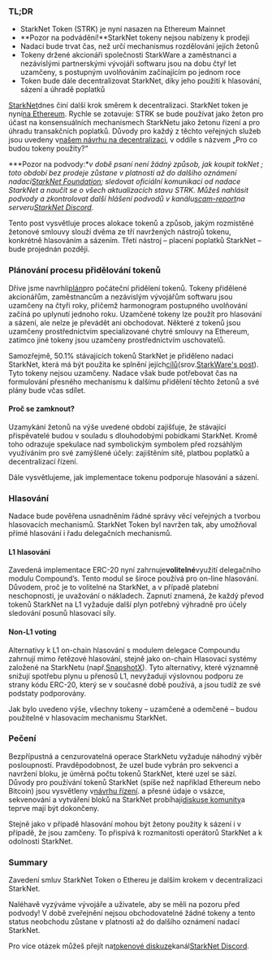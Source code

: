 ### TL;DR

* StarkNet Token (STRK) je nyní nasazen na Ethereum Mainnet
* **Pozor na podvádění!**StarkNet tokeny nejsou nabízeny k prodeji
* Nadaci bude trvat čas, než určí mechanismus rozdělování jejích žetonů
* Tokeny držené akcionáři společnosti StarkWare a zaměstnanci a nezávislými partnerskými vývojáři softwaru jsou na dobu čtyř let uzamčeny, s postupným uvolňováním začínajícím po jednom roce
* Token bude dále decentralizovat StarkNet, díky jeho použití k hlasování, sázení a úhradě poplatků

[StarkNet](https://starknet.io/)dnes činí další krok směrem k decentralizaci. StarkNet token je nyní[na Ethereum](https://etherscan.io/address/0xca14007eff0db1f8135f4c25b34de49ab0d42766). Rychle se zotavuje: STRK se bude používat jako žeton pro účast na konsensuálních mechanismech StarkNetu jako žetonu řízení a pro úhradu transakčních poplatků. Důvody pro každý z těchto veřejných služeb jsou uvedeny v[našem návrhu na decentralizaci](https://medium.com/@starkware/part-2-a-decentralization-and-governance-proposal-for-starknet-23e335645778), v oddíle s názvem „Pro co budou tokeny použity?“

***Pozor na podvody:**v době psaní není žádný způsob, jak koupit tokNet ; toto období bez prodeje zůstane v platnosti až do dalšího oznámení nadací[StarkNet Foundation](https://twitter.com/StarkNetFndn); sledovat oficiální komunikaci od nadace StarkNet a naučit se o všech aktualizacích stavu STRK. Můžeš nahlásit podvody a zkontrolovat další hlášení podvodů v kanálu[scam-report](https://discord.gg/qypnmzkhbc)na serveru[StarkNet Discord](http://starknet.io/discord).*

Tento post vysvětluje proces alokace tokenů a způsob, jakým rozmístěné žetonové smlouvy slouží dvěma ze tří navržených nástrojů tokenu, konkrétně hlasováním a sázením. Třetí nástroj – placení poplatků StarkNet – bude projednán později.

### Plánování procesu přidělování tokenů

Dříve jsme navrhli[plán](https://medium.com/starkware/part-3-starknet-token-design-5cc17af066c6)pro počáteční přidělení tokenů. Tokeny přidělené akcionářům, zaměstnancům a nezávislým vývojářům softwaru jsou uzamčeny na čtyři roky, přičemž harmonogram postupného uvolňování začíná po uplynutí jednoho roku. Uzamčené tokeny lze použít pro hlasování a sázení, ale nelze je převádět ani obchodovat. Některé z tokenů jsou uzamčeny prostřednictvím specializované chytré smlouvy na Ethereum, zatímco jiné tokeny jsou uzamčeny prostřednictvím uschovatelů.

Samozřejmě, 50.1% stávajících tokenů StarkNet je přiděleno nadaci StarkNet, která má být použita ke splnění jejích[cílů](https://medium.com/@StarkNet_Foundation/welcome-to-the-world-starknet-foundation-7bd55d5dbc59)(srov.[StarkWare's post](https://medium.com/starkware/introducing-the-starknet-foundation-bd4b4379fbb)). Tyto tokeny nejsou uzamčeny. Nadace však bude potřebovat čas na formulování přesného mechanismu k dalšímu přidělení těchto žetonů a své plány bude včas sdílet.

#### Proč se zamknout?

Uzamykání žetonů na výše uvedené období zajišťuje, že stávající přispěvatelé budou v souladu s dlouhodobými pobídkami StarkNet. Kromě toho odrazuje spekulace nad symbolickým symbolem před rozsáhlým využíváním pro své zamýšlené účely: zajištěním sítě, platbou poplatků a decentralizací řízení.

Dále vysvětlujeme, jak implementace tokenu podporuje hlasování a sázení.

### Hlasování

Nadace bude pověřena usnadněním řádné správy věcí veřejných a tvorbou hlasovacích mechanismů. StarkNet Token byl navržen tak, aby umožňoval přímé hlasování i řadu delegačních mechanismů.

#### L1 hlasování

Zavedená implementace ERC-20 nyní zahrnuje**volitelné**využití delegačního modulu Compound’s[](https://docs.compound.finance/v2/governance/). Tento modul se široce používá pro on-line hlasování. Důvodem, proč je to volitelné na StarkNet, a v případě platební neschopnosti, je uvažování o nákladech. Zapnutí znamená, že každý převod tokenů StarkNet na L1 vyžaduje další plyn potřebný výhradně pro účely sledování posunů hlasovací síly.

#### Non-L1 voting

Alternativy k L1 on-chain hlasování s modulem delegace Compoundu zahrnují mimo řetězové hlasování, stejně jako on-chain Hlasovací systémy založené na StarkNetu (např.[SnapshotX](https://snapshot.mirror.xyz/cUOrwdtEs5PvNh0sqYWWxPjt8GdJWn_Qp3cl7E3_8IU)). Tyto alternativy, které významně snižují spotřebu plynu u přenosů L1, nevyžadují výslovnou podporu ze strany kódu ERC-20, který se v současné době používá, a jsou tudíž ze své podstaty podporovány.

Jak bylo uvedeno výše, všechny tokeny – uzamčené a odemčené – budou použitelné v hlasovacím mechanismu StarkNet.

### Pečení

Bezpřípustná a cenzurovatelná operace StarkNetu vyžaduje náhodný výběr posloupností. Pravděpodobnost, že uzel bude vybrán pro sekvenci a navržení bloku, je úměrná počtu tokenů StarkNet, které uzel se sází. Důvody pro používání tokenů StarkNet (spíše než například Ethereum nebo Bitcoin) jsou vysvětleny v[návrhu řízení](https://medium.com/@starkware/part-2-a-decentralization-and-governance-proposal-for-starknet-23e335645778). a přesné údaje o vsázce, sekvenování a vytváření bloků na StarkNet probíhají[diskuse komunity](https://community.starknet.io/t/starknet-decentralized-protocol-introduction/2671)a teprve mají být dokončeny.

Stejně jako v případě hlasování mohou být žetony použity k sázení i v případě, že jsou zamčeny. To přispívá k rozmanitosti operátorů StarkNet a k odolnosti StarkNet.

### Summary

Zavedení smluv StarkNet Token o Ethereu je dalším krokem v decentralizaci StarkNet.

Naléhavě vyzýváme vývojáře a uživatele, aby se měli na pozoru před podvody! V době zveřejnění nejsou obchodovatelné žádné tokeny a tento status neobchodu zůstane v platnosti až do dalšího oznámení nadací StarkNet.

Pro více otázek můžeš přejít na[tokenové diskuze](https://discord.gg/qypnmzkhbc)kanál[StarkNet Discord](http://starknet.io/discord).